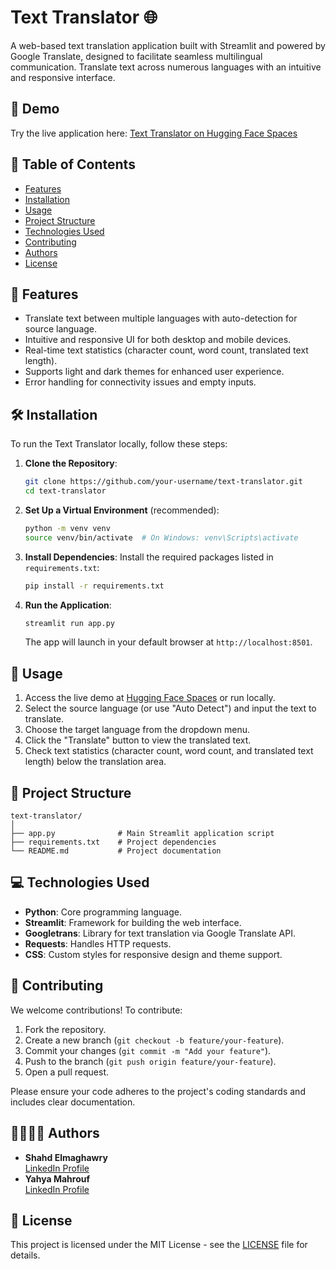 # Text Translator 🌐

A web-based text translation application built with Streamlit and powered by Google Translate, designed to facilitate seamless multilingual communication. Translate text across numerous languages with an intuitive and responsive interface.

## 🚀 Demo
Try the live application here: [Text Translator on Hugging Face Spaces](https://huggingface.co/spaces/yahyaiuu7/code-alpha-text-translator)

## 📑 Table of Contents
- [Features](#features)
- [Installation](#installation)
- [Usage](#usage)
- [Project Structure](#project-structure)
- [Technologies Used](#technologies-used)
- [Contributing](#contributing)
- [Authors](#authors)
- [License](#license)

## 🌟 Features
- Translate text between multiple languages with auto-detection for source language.
- Intuitive and responsive UI for both desktop and mobile devices.
- Real-time text statistics (character count, word count, translated text length).
- Supports light and dark themes for enhanced user experience.
- Error handling for connectivity issues and empty inputs.

## 🛠 Installation
To run the Text Translator locally, follow these steps:

1. **Clone the Repository**:
   ```bash
   git clone https://github.com/your-username/text-translator.git
   cd text-translator
   ```

2. **Set Up a Virtual Environment** (recommended):
   ```bash
   python -m venv venv
   source venv/bin/activate  # On Windows: venv\Scripts\activate
   ```

3. **Install Dependencies**:
   Install the required packages listed in `requirements.txt`:
   ```bash
   pip install -r requirements.txt
   ```

4. **Run the Application**:
   ```bash
   streamlit run app.py
   ```

   The app will launch in your default browser at `http://localhost:8501`.

## 📖 Usage
1. Access the live demo at [Hugging Face Spaces](https://huggingface.co/spaces/yahyaiuu7/code-alpha-text-translator) or run locally.
2. Select the source language (or use "Auto Detect") and input the text to translate.
3. Choose the target language from the dropdown menu.
4. Click the "Translate" button to view the translated text.
5. Check text statistics (character count, word count, and translated text length) below the translation area.

## 📂 Project Structure
```
text-translator/
│
├── app.py              # Main Streamlit application script
├── requirements.txt    # Project dependencies
└── README.md           # Project documentation
```

## 💻 Technologies Used
- **Python**: Core programming language.
- **Streamlit**: Framework for building the web interface.
- **Googletrans**: Library for text translation via Google Translate API.
- **Requests**: Handles HTTP requests.
- **CSS**: Custom styles for responsive design and theme support.

## 🤝 Contributing
We welcome contributions! To contribute:
1. Fork the repository.
2. Create a new branch (`git checkout -b feature/your-feature`).
3. Commit your changes (`git commit -m "Add your feature"`).
4. Push to the branch (`git push origin feature/your-feature`).
5. Open a pull request.

Please ensure your code adheres to the project's coding standards and includes clear documentation.

## 👩‍💻👨‍💻 Authors
- **Shahd Elmaghawry**  
  [LinkedIn Profile](https://www.linkedin.com/in/shahd-elmaghawry-066923307/)
- **Yahya Mahrouf**  
  [LinkedIn Profile](https://www.linkedin.com/in/yahya-mahrouf/)

## 📜 License
This project is licensed under the MIT License - see the [LICENSE](LICENSE) file for details.
